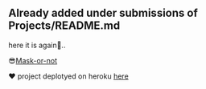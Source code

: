 ## Already added under submissions of Projects/README.md

here it is again🤗..

😎[Mask-or-not](https://github.com/kiransbaliga/Mask-or-Not) 

❤️ project deplotyed on heroku [here](https://maskornot.herokuapp.com/)
